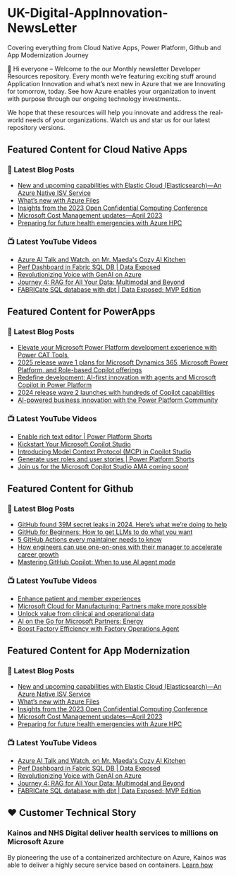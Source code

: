 # UK-Digital-AppInnovation-NewsLetter

Covering everything from Cloud Native Apps, Power Platform, Github and App Modernization Journey

👋 Hi everyone – Welcome to the our Monthly newsletter Developer Resources repository. Every month we’re featuring exciting stuff around Application Innovation and what’s next new in Azure that we are Innovating for tomorrow, today. See how Azure enables your organization to invent with purpose through our ongoing technology investments..


We hope that these resources will help you innovate and address the real-world needs of your organizations. Watch us and star us for our latest repository versions.

## Featured Content for Cloud Native Apps


### 📝 Latest Blog Posts

    
<!-- BLOGCNA:START -->
- [New and upcoming capabilities with Elastic Cloud (Elasticsearch)—An Azure Native ISV Service](https://azure.microsoft.com/blog/new-and-upcoming-capabilities-with-elastic-cloud-elasticsearch-an-azure-native-isv-service/)
- [What’s new with Azure Files](https://azure.microsoft.com/blog/what-s-new-with-azure-files/)
- [Insights from the 2023 Open Confidential Computing Conference](https://azure.microsoft.com/blog/insights-from-the-2023-open-confidential-computing-conference/)
- [Microsoft Cost Management updates—April 2023](https://azure.microsoft.com/blog/microsoft-cost-management-updates-april-2023/)
- [Preparing for future health emergencies with Azure HPC ](https://azure.microsoft.com/blog/preparing-for-future-health-emergencies-with-azure-hpc/)
<!-- BLOGCNA:END -->

### 📺 Latest YouTube Videos

 
<!-- YOUTUBECNA:START -->
- [Azure AI Talk and Watch, on Mr. Maeda&#39;s Cozy AI Kitchen](https://www.youtube.com/watch?v=HMY4cy30k6I)
- [Perf Dashboard in Fabric SQL DB | Data Exposed](https://www.youtube.com/watch?v=F0WDEp8UHmI)
- [Revolutionizing Voice with GenAI on Azure](https://www.youtube.com/watch?v=0sqgYfLCug0)
- [Journey 4: RAG for All Your Data: Multimodal and Beyond](https://www.youtube.com/watch?v=OFuO9sI5BQc)
- [FABRICate SQL database with dbt | Data Exposed: MVP Edition](https://www.youtube.com/watch?v=Xx8ZSnCpoao)
<!-- YOUTUBECNA:END -->

##  Featured Content for PowerApps
### 📝 Latest Blog Posts
<!-- BLOGPOWER:START -->
- [Elevate your Microsoft Power Platform development experience with Power CAT Tools ](https://www.microsoft.com/en-us/power-platform/blog/2025/03/04/elevate-your-microsoft-power-platform-development-experience-with-power-cat-tools/)
- [2025 release wave 1 plans for Microsoft Dynamics 365, Microsoft Power Platform, and Role-based Copilot offerings](https://www.microsoft.com/en-us/dynamics-365/blog/business-leader/2025/01/23/2025-release-wave-1-plans-for-microsoft-dynamics-365-microsoft-power-platform-and-role-based-copilot-offerings/)
- [Redefine development: AI-first innovation with agents and Microsoft Copilot in Power Platform](https://www.microsoft.com/en-us/power-platform/blog/2024/11/19/redefine-development-ai-first-innovation-with-agents-and-microsoft-copilot-in-power-platform/)
- [2024 release wave 2 launches with hundreds of Copilot capabilities](https://www.microsoft.com/en-us/dynamics-365/blog/business-leader/2024/10/29/2024-release-wave-2-launches-with-hundreds-of-copilot-capabilities/)
- [AI-powered business innovation with the Power Platform Community](https://www.microsoft.com/en-us/power-platform/blog/2024/09/18/ai-powered-business-innovation-with-the-power-platform-community/)
<!-- BLOGPOWER:END -->
 ### 📺 Latest YouTube Videos
    
<!-- YOUTUBEPOWER:START -->
- [Enable rich text editor | Power Platform Shorts](https://www.youtube.com/watch?v=d3cU_T7y59Q)
- [Kickstart Your Microsoft Copilot Studio](https://www.youtube.com/watch?v=v1viJ2j_NO4)
- [Introducing Model Context Protocol &lpar;MCP&rpar; in Copilot Studio](https://www.youtube.com/watch?v=GNfQM88Vthc)
- [Generate user roles and user stories | Power Platform Shorts](https://www.youtube.com/watch?v=TxPnhXfqLus)
- [Join us for the Microsoft Copilot Studio AMA coming soon!](https://www.youtube.com/watch?v=haJpbqBAIQM)
<!-- YOUTUBEPOWER:END -->

##  Featured Content for Github
### 📝 Latest Blog Posts
<!-- BLOGGITHUB:START -->
- [GitHub found 39M secret leaks in 2024. Here&#8217;s what we&#8217;re doing to help](https://github.blog/security/application-security/next-evolution-github-advanced-security/)
- [GitHub for Beginners: How to get LLMs to do what you want](https://github.blog/ai-and-ml/github-copilot/github-for-beginners-how-to-get-llms-to-do-what-you-want/)
- [5 GitHub Actions every maintainer needs to know](https://github.blog/open-source/maintainers/5-github-actions-every-maintainer-needs-to-know/)
- [How engineers can use one-on-ones with their manager to accelerate career growth](https://github.blog/developer-skills/career-growth/how-engineers-can-use-one-on-ones-with-their-manager-to-accelerate-career-growth/)
- [Mastering GitHub Copilot: When to use AI agent mode](https://github.blog/ai-and-ml/github-copilot/mastering-github-copilot-when-to-use-ai-agent-mode/)
<!-- BLOGGITHUB:END -->
### 📺 Latest YouTube Videos
<!-- YOUTUBEGITHUB:START -->
- [Enhance patient and member experiences](https://www.youtube.com/watch?v=ZJm0UcSEwxU)
- [Microsoft Cloud for Manufacturing: Partners make more possible](https://www.youtube.com/watch?v=NY6M3EZdXBc)
- [Unlock value from clinical and operational data](https://www.youtube.com/watch?v=G9nyHbPdr2U)
- [AI on the Go for Microsoft Partners: Energy](https://www.youtube.com/watch?v=93F__0rpTG8)
- [Boost Factory Efficiency with Factory Operations Agent](https://www.youtube.com/watch?v=6tQqsb1uj-k)
<!-- YOUTUBEGITHUB:END -->
##  Featured Content for App Modernization
### 📝 Latest Blog Posts
<!-- BLOGAPPMOD:START -->
- [New and upcoming capabilities with Elastic Cloud (Elasticsearch)—An Azure Native ISV Service](https://azure.microsoft.com/blog/new-and-upcoming-capabilities-with-elastic-cloud-elasticsearch-an-azure-native-isv-service/)
- [What’s new with Azure Files](https://azure.microsoft.com/blog/what-s-new-with-azure-files/)
- [Insights from the 2023 Open Confidential Computing Conference](https://azure.microsoft.com/blog/insights-from-the-2023-open-confidential-computing-conference/)
- [Microsoft Cost Management updates—April 2023](https://azure.microsoft.com/blog/microsoft-cost-management-updates-april-2023/)
- [Preparing for future health emergencies with Azure HPC ](https://azure.microsoft.com/blog/preparing-for-future-health-emergencies-with-azure-hpc/)
<!-- BLOGAPPMOD:END -->
### 📺 Latest YouTube Videos
<!-- YOUTUBEAPPMOD:START -->
- [Azure AI Talk and Watch, on Mr. Maeda&#39;s Cozy AI Kitchen](https://www.youtube.com/watch?v=HMY4cy30k6I)
- [Perf Dashboard in Fabric SQL DB | Data Exposed](https://www.youtube.com/watch?v=F0WDEp8UHmI)
- [Revolutionizing Voice with GenAI on Azure](https://www.youtube.com/watch?v=0sqgYfLCug0)
- [Journey 4: RAG for All Your Data: Multimodal and Beyond](https://www.youtube.com/watch?v=OFuO9sI5BQc)
- [FABRICate SQL database with dbt | Data Exposed: MVP Edition](https://www.youtube.com/watch?v=Xx8ZSnCpoao)
<!-- YOUTUBEAPPMOD:END -->


## ♥️ Customer Technical Story 

### Kainos and NHS Digital deliver health services to millions on Microsoft Azure

By pioneering the use of a containerized architecture on Azure, Kainos was able to deliver a highly secure service based on containers. [Learn how](https://customers.microsoft.com/en-us/story/1368348549535774520-kainos-and-nhs-digital-deliver-health-services-to-millions-on-microsoft-azure)

